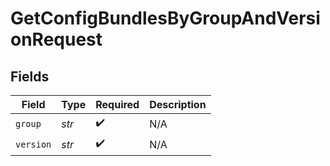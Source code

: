 # GetConfigBundlesByGroupAndVersionRequest


## Fields

| Field              | Type               | Required           | Description        |
| ------------------ | ------------------ | ------------------ | ------------------ |
| `group`            | *str*              | :heavy_check_mark: | N/A                |
| `version`          | *str*              | :heavy_check_mark: | N/A                |